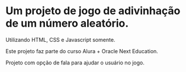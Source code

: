 # Um projeto de jogo de adivinhação de um número aleatório.

Utilizando HTML, CSS e Javascript somente.

Este projeto faz parte do curso Alura + Oracle Next Education.

Projeto com opção de fala para ajudar o usuário no jogo.
